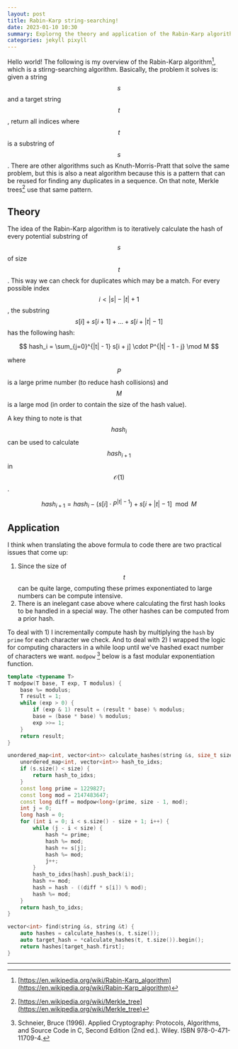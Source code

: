 ```yaml
---
layout: post
title: Rabin-Karp string-searching!
date: 2023-01-10 10:30
summary: Explorng the theory and application of the Rabin-Karp algorithm with a code example in C++.
categories: jekyll pixyll
---
```


Hello world! The following is my overview of the Rabin-Karp algorithm[^1], which is a stirng-searching algorithm. Basically, the problem it solves is: given a string $$s$$ and a target string $$t$$, return all indices where $$t$$ is a substring of $$s$$. There are other algorithms such as Knuth-Morris-Pratt that solve the same problem, but this is also a neat algorithm because this is a pattern that can be reused for finding any duplicates in a sequence. On that note, Merkle trees[^2] use that same pattern.

## Theory

The idea of the Rabin-Karp algorithm is to iteratively calculate the hash of every potential substring of $$s$$ of size $$t$$. This way we can check for duplicates which may be a match.
For every possible index $$i < |s| - |t| + 1$$, the substring $$s[i] + s[i + 1] + ... + s[i + |t| - 1]$$ has the following hash:

$$ hash_i =  \sum_{j=0}^{|t| - 1} s[i + j] \cdot P^{|t| - 1 - j} \mod M $$

where $$P$$ is a large prime number (to reduce hash collisions) and $$M$$ is a large mod (in order to contain the size of the hash value).

A key thing to note is that $$ hash_i $$ can be used to calculate $$hash_{i + 1}$$ in $$\mathcal{O}(1)$$.


$$ hash_{i + 1} = hash_i - (s[i] \cdot P^{|t| - 1}) + s[i + |t| - 1] \mod M $$


## Application

I think when translating the above formula to code there are two practical issues that come up:

1. Since the size of $$t$$ can be quite large, computing these primes exponentiated to large numbers can be compute intensive.
2. There is an inelegant case above where calculating the first hash looks to be handled in a special way. The other hashes can be computed from a prior hash.

To deal with 1) I incrementally compute hash by multiplying the `hash` by `prime` for each character we check. And to deal with 2) I wrapped the logic for computing characters in a while loop until we've hashed exact number of characters we want. `modpow` [^3] below is a fast modular exponentiation function.

```c++
template <typename T>
T modpow(T base, T exp, T modulus) {
    base %= modulus;
    T result = 1;
    while (exp > 0) {
        if (exp & 1) result = (result * base) % modulus;
        base = (base * base) % modulus;
        exp >>= 1;
    }
    return result;
}

unordered_map<int, vector<int>> calculate_hashes(string &s, size_t size) {
    unordered_map<int, vector<int>> hash_to_idxs;
    if (s.size() < size) {
        return hash_to_idxs;
    }
    const long prime = 1229827;
    const long mod = 2147483647;
    const long diff = modpow<long>(prime, size - 1, mod);
    int j = 0;
    long hash = 0;
    for (int i = 0; i < s.size() - size + 1; i++) {
        while (j - i < size) {
            hash *= prime;
            hash %= mod;
            hash += s[j];
            hash %= mod;
            j++;
        }
        hash_to_idxs[hash].push_back(i);
        hash += mod;
        hash = hash - ((diff * s[i]) % mod);
        hash %= mod;
    }
    return hash_to_idxs;
}

vector<int> find(string &s, string &t) {
    auto hashes = calculate_hashes(s, t.size());
    auto target_hash = *calculate_hashes(t, t.size()).begin();
    return hashes[target_hash.first];
}
```

---
[^1]: [https://en.wikipedia.org/wiki/Rabin-Karp_algorithm](https://en.wikipedia.org/wiki/Rabin-Karp_algorithm)
[^2]: [https://en.wikipedia.org/wiki/Merkle_tree](https://en.wikipedia.org/wiki/Merkle_tree)
[^3]: Schneier, Bruce (1996). Applied Cryptography: Protocols, Algorithms, and Source Code in C, Second Edition (2nd ed.). Wiley. ISBN 978-0-471-11709-4.
